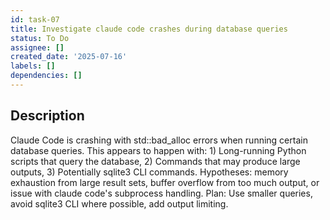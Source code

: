 ```yaml
---
id: task-07
title: Investigate claude code crashes during database queries
status: To Do
assignee: []
created_date: '2025-07-16'
labels: []
dependencies: []
---
```


## Description

Claude Code is crashing with std::bad_alloc errors when running certain database queries. This appears to happen with: 1) Long-running Python scripts that query the database, 2) Commands that may produce large outputs, 3) Potentially sqlite3 CLI commands. Hypotheses: memory exhaustion from large result sets, buffer overflow from too much output, or issue with claude code's subprocess handling. Plan: Use smaller queries, avoid sqlite3 CLI where possible, add output limiting.
